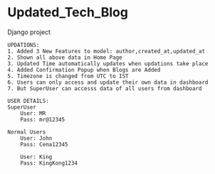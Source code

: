 # Updated_Tech_Blog
Django project

    UPDATIONS:
    1. Added 3 New Features to model: author,created_at,updated_at
    2. Shown all above data in Home Page
    3. Updated Time automatically updates when updations take place
    4. Added Confirmation Popup when Blogs are Added
    5. Timezone is changed from UTC to IST
    6. Users can only access and update their own data in dashboard 
    7. But SuperUser can accesss data of all users from dashboard

    USER DETAILS:
    SuperUser
        User: MR
        Pass: mr@12345

    Normal Users
        User: John
        Pass: Cena12345

        User: King
        Pass: KingKong1234
